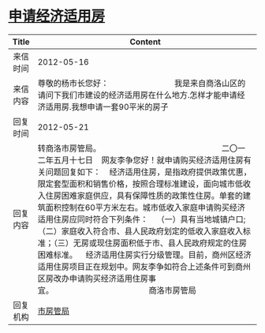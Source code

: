 # <a href="http://www.shangluo.gov.cn/zmhd/ldxxxx.jsp?urltype=leadermail.LeaderMailContentUrl&wbtreeid=1112&leadermailid=1204">申请经济适用房</a>
|Title|Content|
|:---:|---|
|来信时间|2012-05-16|
|来信内容|尊敬的杨市长您好：                               我是来自商洛山区的请问下我们市建设的经济适用房在什么地方.怎样才能申请经济适用房.我想申请一套90平米的房子|
|回复时间|2012-05-21|
|回复内容|转商洛市房管局。                                                         二〇一二年五月十七日    网友李争您好！就申请购买经济适用住房有关问题回复如下：    经济适用住房，是指政府提供政策优惠，限定套型面积和销售价格，按照合理标准建设，面向城市低收入住房困难家庭供应，具有保障性质的政策性住房。单套的建筑面积控制在60平方米左右。城市低收入家庭申请购买经济适用住房应同时符合下列条件：    （一）具有当地城镇户口;（二）家庭收入符合市、县人民政府划定的低收入家庭收入标准；（三）无房或现住房面积低于市、县人民政府规定的住房困难标准。    经济适用住房实行分级管理。目前，商州区经济适用住房项目正在规划中。网友李争如符合上述条件可到商州区房改办申请购买经济适用住房事宜。                                             商洛市房管局|
|回复机构|<a href="../../categories/agencies/市房管局.md">市房管局</a>|